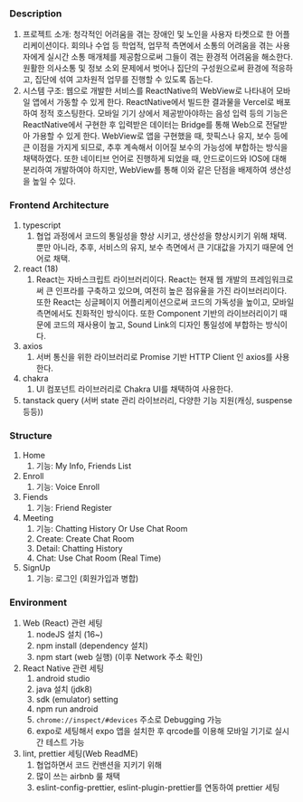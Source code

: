### Description

1. 프로젝트 소개: 청각적인 어려움을 겪는 장애인 및 노인을 사용자 타켓으로 한 어플리케이션이다. 회의나 수업 등 학업적, 업무적 측면에서 소통의 어려움을 겪는 사용자에게 실시간 소통 매개체를 제공함으로써 그들이 겪는 환경적 어려움을 해소한다. 원활한 의사소통 및 정보 소외 문제에서 벗어나 집단의 구성원으로써 환경에 적응하고, 집단에 섞여 고차원적 업무를 진행할 수 있도록 돕는다.
2. 시스템 구조: 웹으로 개발한 서비스를 ReactNative의 WebView로 나타내어 모바일 앱에서 가동할 수 있게 한다. ReactNative에서 빌드한 결과물을 Vercel로 배포하여 정적 호스팅한다. 모바일 기기 상에서 제공받아야하는 음성 입력 등의 기능은 ReactNative에서 구현한 후 입력받은 데이터는 Bridge를 통해 Web으로 전달받아 가용할 수 있게 한다. WebView로 앱을 구현했을 때, 핫픽스나 유지, 보수 등에 큰 이점을 가지게 되므로, 추후 계속해서 이어질 보수의 가능성에 부합하는 방식을 채택하였다. 또한 네이티브 언어로 진행하게 되었을 때, 안드로이드와 IOS에 대해 분리하여 개발하여야 하지만, WebView를 통해 이와 같은 단점을 배제하여 생산성을 높일 수 있다.

### Frontend Architecture

1. typescript
    1. 협업 과정에서 코드의 통일성을 향상 시키고, 생산성을 향상시키기 위해 채택. 뿐만 아니라, 추후, 서비스의 유지, 보수 측면에서 큰 기대값을 가지기 때문에 언어로 채택.
2. react (18)
    1. React는 자바스크립트 라이브러리이다. React는 현재 웹 개발의 프레임워크로써 큰 인프라를 구축하고 있으며, 여전히 높은 점유율을 가진 라이브러리이다. 또한 React는 싱글페이지 어플리케이션으로써 코드의 가독성을 높이고, 모바일 측면에서도 친화적인 방식이다. 또한 Component 기반의 라이브러리이기 때문에 코드의 재사용이 높고, Sound Link의 디자인 통일성에 부합하는 방식이다.
3. axios
    1. 서버 통신을 위한 라이브러리로 Promise 기반 HTTP Client 인 axios를 사용한다.
4. chakra
    1. UI 컴포넌트 라이브러리로 Chakra UI를 채택하여 사용한다.
5. tanstack query (서버 state 관리 라이브러리, 다양한 기능 지원(캐싱, suspense 등등))

### Structure

1. Home
    1. 기능: My Info, Friends List
2. Enroll
    1. 기능: Voice Enroll
3. Fiends
    1. 기능: Friend Register
4. Meeting
    1. 기능: Chatting History Or Use Chat Room
    2. Create: Create Chat Room
    3. Detail: Chatting History
    4. Chat: Use Chat Room (Real Time)
5. SignUp
    1. 기능: 로그인 (회원가입과 병합)

### Environment

1. Web (React) 관련 세팅
    1. nodeJS 설치 (16~)
    2. npm install (dependency 설치)
    3. npm start (web 실행) (이후 Network 주소 확인)
2. React Native 관련 세팅
    1. android studio
    2. java 설치 (jdk8)
    3. sdk (emulator) setting
    4. npm run android
    5. `chrome://inspect/#devices` 주소로 Debugging 가능
    6. expo로 세팅해서 expo 앱을 설치한 후 qrcode를 이용해 모바일 기기로 실시간 테스트 가능 
3. lint, prettier 세팅(Web ReadME)
    1. 협업하면서 코드 컨밴션을 지키기 위해
    2. 많이 쓰는 airbnb 룰 채택
    3. eslint-config-prettier, eslint-plugin-prettier를 연동하여 prettier 세팅